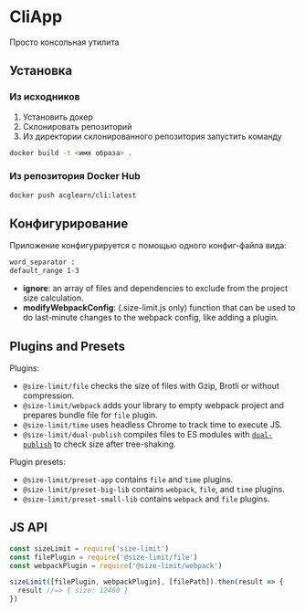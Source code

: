 # CliApp
Просто консольная утилита
## Установка

### Из исходников

1. Установить докер
2. Склонировать репозиторий
3. Из директории склонированного репозитория запустить команду

```sh
docker build -t <имя образа> .
```

### Из репозитория Docker Hub
```sh
docker push acglearn/cli:latest 
```

## Конфигурирование

Приложение конфигурируется с помощью одного конфиг-файла вида:
```txt
word_separator :
default_range 1-3
```



* **ignore**: an array of files and dependencies to exclude from
  the project size calculation.
* **modifyWebpackConfig**: (.size-limit.js only) function that can be used to 
  do last-minute changes to the webpack config, like adding a plugin.



## Plugins and Presets

Plugins:

* `@size-limit/file` checks the size of files with Gzip, Brotli
  or without compression.
* `@size-limit/webpack` adds your library to empty webpack project
  and prepares bundle file for `file` plugin.
* `@size-limit/time` uses headless Chrome to track time to execute JS.
* `@size-limit/dual-publish` compiles files to ES modules with [`dual-publish`]
  to check size after tree-shaking.

Plugin presets:

* `@size-limit/preset-app` contains `file` and `time` plugins.
* `@size-limit/preset-big-lib` contains `webpack`, `file`, and `time` plugins.
* `@size-limit/preset-small-lib` contains `webpack` and `file` plugins.

[`dual-publish`]: https://github.com/ai/dual-publish


## JS API

```js
const sizeLimit = require('size-limit')
const filePlugin = require('@size-limit/file')
const webpackPlugin = require('@size-limit/webpack')

sizeLimit([filePlugin, webpackPlugin], [filePath]).then(result => {
  result //=> { size: 12480 }
})
```
